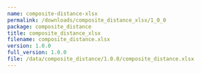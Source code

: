 ```yaml
---
name: composite-distance-xlsx
permalink: /downloads/composite_distance_xlsx/1_0_0
package: composite_distance
title: composite_distance_xlsx
filename: composite_distance.xlsx
version: 1.0.0
full_version: 1.0.0
file: /data/composite_distance/1.0.0/composite_distance.xlsx
---
```


